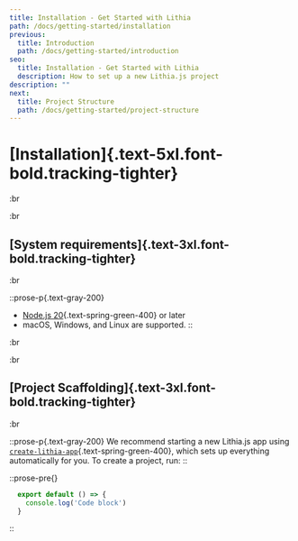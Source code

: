 ```yaml
---
title: Installation - Get Started with Lithia
path: /docs/getting-started/installation
previous:
  title: Introduction
  path: /docs/getting-started/introduction
seo:
  title: Installation - Get Started with Lithia
  description: How to set up a new Lithia.js project
description: ""
next:
  title: Project Structure
  path: /docs/getting-started/project-structure
---
```


# [Installation]{.text-5xl.font-bold.tracking-tighter}

:br

:br

## [System requirements]{.text-3xl.font-bold.tracking-tighter}

:br

::prose-p{.text-gray-200}
- [Node.js 20](https://nodejs.org/){.text-spring-green-400} or later
- macOS, Windows, and Linux are supported.
::

:br

:br

## [Project Scaffolding]{.text-3xl.font-bold.tracking-tighter}

:br

::prose-p{.text-gray-200}
We recommend starting a new Lithia.js app using [`create-lithia-app`](/docs/api-reference/cli/create-lithia-app){.text-spring-green-400}, which sets up everything automatically for you. To create a project, run:
::

::prose-pre{}
```js [file.js]{2} meta-info=val
  export default () => {
    console.log('Code block')
  }
```
::